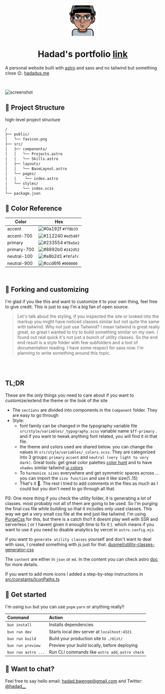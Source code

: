<div align="center">
  <img alt="Logo" src="public/favicon.png" width="100" />
</div>
<h1 align="center">
  Hadad's portfolio <a text="small" href="https://hadadus.me" target=__blank"> link</a>
</h1>


A personal website built with  [astro](https://astro.build/) and sass and no tailwind but something close 😉. [hadadus.me](https://hadadus.me)

<br />

![screenshot](https://github.com/dusmel/hadad.dev/assets/27511264/3f825bb1-d45b-4b45-a4c8-d7ea81bdb899)


## 🚀 Project Structure
high-level project structure

```
/
├── public/
│   └── favicon.png
├── src/
│   ├── components/
│   │   └── Projects.astro
|   |   └── Skills.astro
│   ├── layouts/
│   │   └── BaseLayout.astro
│   └── pages/
│   |    └── index.astro
|   └── styles/
│       └── index.scss
└── package.json
```



## 🎨 Color Reference

| Color          | Hex                                                                |
| -------------- | ------------------------------------------------------------------ |
| accent         | ![#0a192f](https://via.placeholder.com/10/ff8b33?text=+) `#ff8b33` |
| accent-700     | ![#112240](https://via.placeholder.com/10/ed5407?text=+) `#ed5407` |
| primary        | ![#233554](https://via.placeholder.com/10/78a5e2?text=+) `#78a5e2` |
| primary-700    | ![#8892b0](https://via.placeholder.com/10/242d52?text=+) `#242d52` |
| neutral-100    | ![#a8b2d1](https://via.placeholder.com/10/f8fafc?text=+) `#f8fafc` |
| neutral-900    | ![#ccd6f6](https://via.placeholder.com/10/000000?text=+) `#000000` |

<br />

## 🚀 Forking and customizing
I'm glad if you like this and want to customize it to your own thing, feel free to give credit. This is just to say I'm a big fan of open source.



> Let's talk about the styling, if you inspected the site or looked into the markup you might have noticed classes similar but not quite the same with tailwind. Why not just use Tailwind? I mean tailwind is great really great, so great I wanted to try to build something similar on my own. I found out real quick it's not just a bunch of utility classes. So the end end result is a style folder with few subfolders and a loot of documentation reading. I have some respect for sass now. I'm planning to write something around this topic.

<br />
<br />


## TL;DR
These are the only things you need to care about if you want to customize/extend the theme or the look of the site


- The `sections` are divided into components in the `Component` folder. They are easy to go through
- Style:
  - font family can be changed in the typography variable file `src/style/variables/_typography.scss`  variable name `$ff-primary` . and if you want to tweak anything font related, you will find it in that file.
  - the theme and colors used are shared below. you can change the values in `src/style/variables/_colors.scss`. They are categorized into 3 groups: `primary` `accent` and `neutral (very light to very dark)`. Great tools: get great color palettes  [color hunt](https://colorhunt.co/) and to have `shades` similar tailwind [ui colors](https://uicolors.app/create)
  - To `harmonize sizes` everywhere and get symmetric spaces across ... you can import the `size function` and use it like size(1..15)
  - That's it 🎉. The rest I tried to add comments in the files as much as I could but you don't need to go through all that.
  

PS: One more thing if you check the utility folder, it is generating a lot of classes. most probably not all of them are going to be used. So I'm purging the final css file while building so that it includes only used classes. This way we get a very small css file at the end just like tailwind. I'm using [PurgeCss](https://purgecss.com/) for this, but there is a catch tho!! it doesnt play well with SSR and serverless ( or I havent given it enough time to fix it ). which means if you want to use it you need to disable analytics by vercel in  `astro.config.mjs`

if you want to `generate utility classes` yourself and don't want to deal with sass, I created something with js just for that. [dusmel/utility-classes-generator-css](https://github.com/dusmel/utility-classes-generator-css)




The `content` are either in `json` or `md`. In the content you can check astro [doc](https://docs.astro.build/en/guides/content-collections/) for more details.

If you want to add more icons I added a step-by-step instructions in [src/constants/IconPaths.ts](https://github.com/dusmel/hadadus.me/blob/main/src/constants/IconPaths.ts)

## 🧞 Get started 

I'm using `bun` but you can use `pnpm` `yarn` or anything really!!

| Command                | Action                                           |
| :--------------------- | :----------------------------------------------- |
| `bun install`          | Installs dependencies                            |
| `bun run dev`          | Starts local dev server at `localhost:4321`      |
| `bun run build`        | Build your production site to `./dist/`          |
| `bun run preview`      | Preview your build locally, before deploying     |
| `bun run astro ...`    | Run CLI commands like `astro add`, `astro check` |



## 👀 Want to chat?

Feel free to say hello email: hadad.bwenge@gmail.com and Twitter: [@hadad__](https://twitter.com/hadad__)

